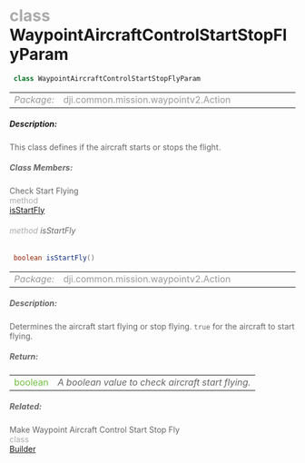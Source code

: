 <div class="article"><h1 ><font color="#AAA">class </font>WaypointAircraftControlStartStopFlyParam</h1></div>

~~~java
 class WaypointAircraftControlStartStopFlyParam 
~~~

<html><table class="table-supportedby"><tr valign="top"><td width=15%><font color="#999"><i>Package:</i></td><td width=85%><font color="#999">dji.common.mission.waypointv2.Action</td></tr></table></html>



##### Description:



<font color="#666">This class defines if the aircraft starts or stops the flight.



##### Class Members:

<div class="api-row" id="djiwaypointv2aircraftcontrolparam_djiwaypointv2aircraftcontrolflyingparam_isstartflying"><div class="api-col left">Check Start Flying</div><div class="api-col middle" style="color:#AAA">method</div><div class="api-col right"><a class="trigger" href="#djiwaypointv2aircraftcontrolparam_djiwaypointv2aircraftcontrolflyingparam_isstartflying_inline">isStartFly</a></div></div><div class="inline-doc" id="djiwaypointv2aircraftcontrolparam_djiwaypointv2aircraftcontrolflyingparam_isstartflying_inline"

><div class="article"><h6 ><font color="#AAA">method </font>isStartFly</h6></div>

~~~java
 boolean isStartFly() 
~~~

<html><table class="table-supportedby"><tr valign="top"><td width=15%><font color="#999"><i>Package:</i></td><td width=85%><font color="#999">dji.common.mission.waypointv2.Action</td></tr></table></html>



##### Description:



<font color="#666">Determines the aircraft start flying or stop flying. <code>true</code> for the aircraft to start flying.



##### Return:

<html><table class="table-inline-parameters"><tr valign="top"><td><font color="#70BF41">boolean</td><td><font color="#666"><i>A boolean value to check aircraft start flying.</i></td></tr></table></html></div>



##### Related:

<div class="api-row" id="djiwaypointv2aircraftcontrolparam_djiwaypointv2aircraftcontrolflyingparam_builder"><div class="api-col left">Make Waypoint Aircraft Control Start Stop Fly</div><div class="api-col middle" style="color:#AAA">class</div><div class="api-col right"><a href="/Components/Missions/DJIWaypointV2AircraftControlParam_DJIWaypointV2AircraftControlFlyingParam_Builder.html">Builder</a></div></div>
